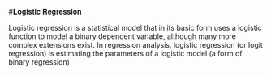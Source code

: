 #𝐋𝐨𝐠𝐢𝐬𝐭𝐢𝐜 𝐑𝐞𝐠𝐫𝐞𝐬𝐬𝐢𝐨𝐧

Logistic regression is a statistical model that in its basic form uses a logistic function to model a binary dependent variable,
although many more complex extensions exist. In regression analysis, logistic regression (or logit regression) is estimating the 
parameters of a logistic model (a form of binary regression)
